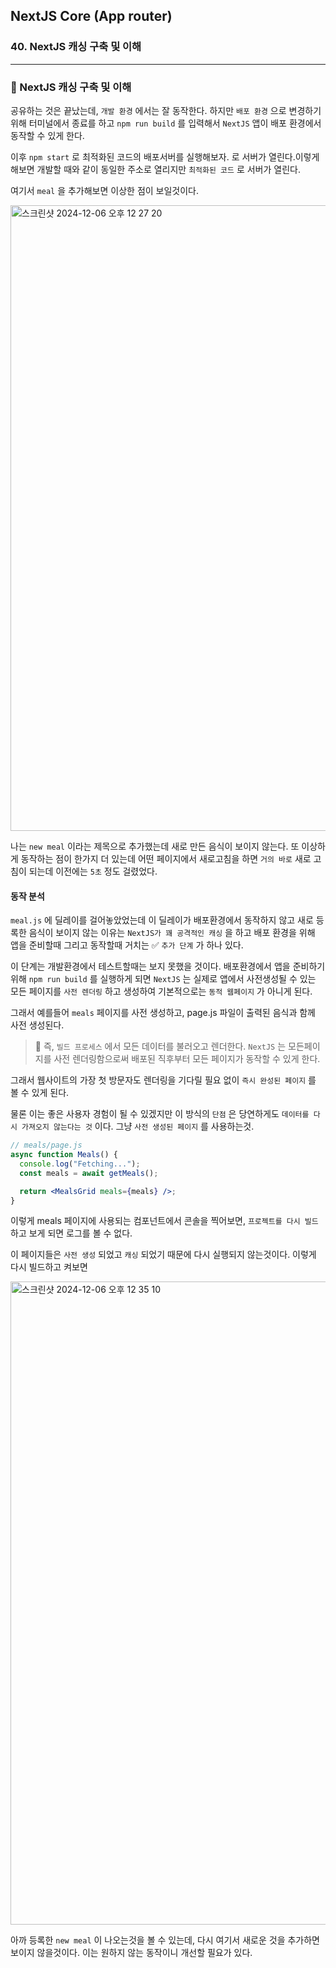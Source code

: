 ## NextJS Core (App router)

### 40. NextJS 캐싱 구축 및 이해

---

### 📌 NextJS 캐싱 구축 및 이해

공유하는 것은 끝났는데, `개발 환경` 에서는 잘 동작한다. 하지만 `배포 환경` 으로 변경하기 위해 터미널에서 종료를 하고 `npm run build` 를 입력해서 `NextJS` 앱이 배포 환경에서 동작할 수 있게 한다.

이후 `npm start` 로 최적화된 코드의 배포서버를 실행해보자.
로 서버가 열린다.이렇게 해보면 개발할 때와 같이 동일한 주소로 열리지만 `최적화된 코드` 로 서버가 열린다.

여기서 `meal` 을 추가해보면 이상한 점이 보일것이다.

 <img width="1001" alt="스크린샷 2024-12-06 오후 12 27 20" src="https://github.com/user-attachments/assets/7edb21bd-273d-4508-938b-544848f673cb">
 
나는 `new meal` 이라는 제목으로 추가했는데 새로 만든 음식이 보이지 않는다. 또 이상하게 동작하는 점이 한가지 더 있는데 어떤 페이지에서 새로고침을 하면 `거의 바로` 새로 고침이 되는데 이전에는 `5초` 정도 걸렸었다.

#### 동작 분석

`meal.js` 에 딜레이를 걸어놓았었는데 이 딜레이가 배포환경에서 동작하지 않고 새로 등록한 음식이 보이지 않는 이유는 `NextJS가 꽤 공격적인 캐싱` 을 하고 배포 환경을 위해 앱을 준비할때 그리고 동작할때 거치는 ✅ `추가 단계` 가 하나 있다.

이 단계는 개발환경에서 테스트할때는 보지 못했을 것이다.
배포환경에서 앱을 준비하기 위해 `npm run build` 를 실행하게 되면 `NextJS` 는 실제로 앱에서 사전생성될 수 있는 모든 페이지를 `사전 렌더링` 하고 생성하여 기본적으로는 `동적 웹페이지` 가 아니게 된다.

그래서 예를들어 `meals` 페이지를 사전 생성하고, page.js 파일이 출력된 음식과 함께 사전 생성된다.

> 📌 즉, `빌드 프로세스` 에서 모든 데이터를 불러오고 렌더한다. `NextJS` 는 모든페이지를 사전 렌더링함으로써 배포된 직후부터 모든 페이지가 동작할 수 있게 한다.

그래서 웹사이트의 가장 첫 방문자도 렌더링을 기다릴 필요 없이 `즉시 완성된 페이지` 를 볼 수 있게 된다.

물론 이는 좋은 사용자 경험이 될 수 있겠지만 이 방식의 `단점` 은 당연하게도 `데이터를 다시 가져오지 않는다는 것` 이다. 그냥 `사전 생성된 페이지` 를 사용하는것.

```jsx
// meals/page.js
async function Meals() {
  console.log("Fetching...");
  const meals = await getMeals();

  return <MealsGrid meals={meals} />;
}
```

이렇게 meals 페이지에 사용되는 컴포넌트에서 콘솔을 찍어보면, `프로젝트를 다시 빌드` 하고 보게 되면 로그를 볼 수 없다.

이 페이지들은 `사전 생성` 되었고 `캐싱` 되었기 때문에 다시 실행되지 않는것이다.
이렇게 다시 빌드하고 켜보면

<img width="1029" alt="스크린샷 2024-12-06 오후 12 35 10" src="https://github.com/user-attachments/assets/70d26d43-2505-45e7-979c-464149922d4d">

아까 등록한 `new meal` 이 나오는것을 볼 수 있는데, 다시 여기서 새로운 것을 추가하면 보이지 않을것이다.
이는 원하지 않는 동작이니 개선할 필요가 있다.
